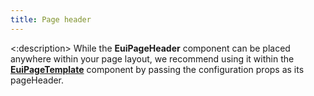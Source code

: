 ```yaml
---
title: Page header
---
```


<EuiSpacer/>
<EuiPageHeader @pageTitle="Page Header" @bottomBorder={{true}}>
	<:description>
	<EuiText>While the <strong>EuiPageHeader</strong> component can be placed anywhere within your page layout, we recommend using it within the <a href="#"><strong>EuiPageTemplate</strong></a> component by passing the configuration props as its <EuiCode>pageHeader</EuiCode>.</EuiText>
	</:description>
	
</EuiPageHeader>
